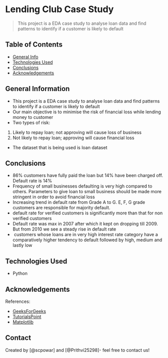 # Lending Club Case Study
> This project is a EDA case study to analyse loan data and find patterns to identify if a customer is likely to default


## Table of Contents
* [General Info](#general-information)
* [Technologies Used](#technologies-used)
* [Conclusions](#conclusions)
* [Acknowledgements](#acknowledgements)

<!-- You can include any other section that is pertinent to your problem -->

## General Information
- This project is a EDA case study to analyse loan data and find patterns to identify if a customer is likely to default
- Our main objective is to minimise the risk of financial loss while lending money to customer 
- Two types of risk:
 1. Likely to repay loan; not approving will cause loss of business 
 2. Not likely to repay loan; approving will cause financial loss
- The dataset that is being used is loan dataset

<!-- You don't have to answer all the questions - just the ones relevant to your project. -->

## Conclusions
- 86% customers have fully paid the loan but 14% have been charged off. Default rate is 14%
- Frequency of small businesses defaulting is very high compared to others. Parameters to give loan to small business should be made more stringent in order to avoid financial loss
- Increasing trend in default rate from Grade A to G. E, F, G grade customers are responsible for majority default.
- default rate for verified customers is significantly more than that for non verified customers
- Default rate was max in 2007 after which it kept on dropping till 2009. But from 2010 we see a steady rise in default rate
-  customers whose loans are in very high interest rate category have a comparatively higher tendency to default followed by high, medium and lastly low

<!-- You don't have to answer all the questions - just the ones relevant to your project. -->


## Technologies Used
- Python 

## Acknowledgements
References:
- [GeeksForGeeks](https://www.geeksforgeeks.org/bar-plot-in-matplotlib/)
- [TutorialsPoint](https://www.tutorialspoint.com/matplotlib/matplotlib_bar_plot.htm)
- [Matplotlib](https://matplotlib.org/stable/tutorials/introductory/pyplot.html)


## Contact
Created by [@scpowar] and [@Prithvi25298]- feel free to contact us!


<!-- Optional -->
<!-- ## License -->
<!-- This project is open source and available under the [... License](). -->

<!-- You don't have to include all sections - just the one's relevant to your project -->
